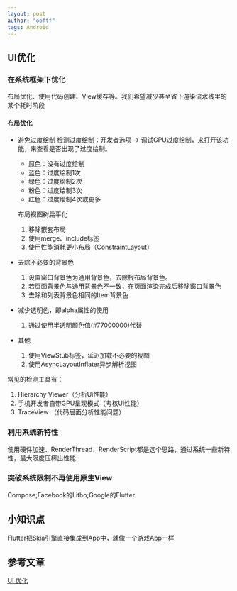 ```yaml
---
layout: post
author: "ooftf"
tags: Android
---
```


## UI优化

### 在系统框架下优化
  布局优化、使用代码创建、View缓存等。我们希望减少甚至省下渲染流水线里的某个耗时阶段
#### 布局优化
* 避免过度绘制
  检测过度绘制：开发者选项 -> 调试GPU过度绘制，来打开该功能，来查看是否出现了过度绘制。
  * 原色：没有过度绘制
  * 蓝色：过度绘制1次
  * 绿色：过度绘制2次
  * 粉色：过度绘制3次
  * 红色：过度绘制4次或更多

  布局视图树扁平化
  1. 移除嵌套布局
  2. 使用merge、include标签
  3. 使用性能消耗更小布局（ConstraintLayout）
* 去除不必要的背景色
  1. 设置窗口背景色为通用背景色，去除根布局背景色。
  2. 若页面背景色与通用背景色不一致，在页面渲染完成后移除窗口背景色
  3. 去除和列表背景色相同的Item背景色
* 减少透明色，即alpha属性的使用
  1. 通过使用半透明颜色值(#77000000)代替
* 其他
  1. 使用ViewStub标签，延迟加载不必要的视图
  2. 使用AsyncLayoutInflater异步解析视图

常见的检测工具有：
1. Hierarchy Viewer（分析Ui性能）
2. 手机开发者自带GPU呈现模式（考核Ui性能）
3. TraceView （代码层面分析性能问题）

### 利用系统新特性
使用硬件加速、RenderThread、RenderScript都是这个思路，通过系统一些新特性，最大限度压榨出性能
### 突破系统限制不再使用原生View
Compose;Facebook的Litho;Google的Flutter
## 小知识点
Flutter把Skia引擎直接集成到App中，就像一个游戏App一样
## 参考文章
[UI 优化](https://blog.csdn.net/freekiteyu/article/details/77862670)
